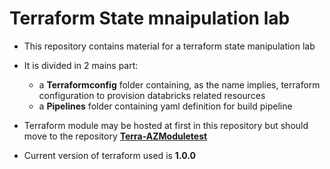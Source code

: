 # Terraform State mnaipulation lab

- This repository contains material for a terraform state manipulation lab
- It is divided in 2 mains part:
    - a **Terraformconfig** folder containing, as the name implies, terraform configuration to provision databricks related resources
    - a **Pipelines** folder containing yaml definition for build pipeline

- Terraform module may be hosted at first in this repository but should move to the repository <a href="https://github.com/dfrappart/Terra-AZModuletest" target="_blank"> **Terra-AZModuletest** </a> 

- Current version of terraform used is **1.0.0**